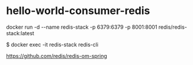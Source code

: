 # hello-world-consumer-redis

docker run -d --name redis-stack -p 6379:6379 -p 8001:8001 redis/redis-stack:latest

$ docker exec -it redis-stack redis-cli

https://github.com/redis/redis-om-spring
